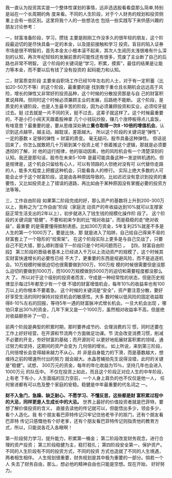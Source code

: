 
我一直认为投资其实是一个整体性谋划的事情，远非选选股看看盘那么简单,特别是站在一个长周期的角
度来看。不同的人生阶段，对于个人财务的规划和投资侧重上会有一些区别。这里将我个人的一些想法也
包括一些实践写下来供感兴趣的朋友讨论参考：

一，财富准备阶段，学习，攒钱
主要是刚刚工作没多久的很年轻的朋友，这个阶段最迫切的是尽快具备一定的本金，以及提前接触和学习
投资。盲目的陷入证券市场是很不明智的，首先本金太小根本滚不起来，其次人生阅历太浅很难有什么深
刻的认知，再次年纪轻轻的发展前景的可能性还有很多，荒废了主业断了自己的后路也非常不明智。
这个阶段的关键词是“学习，积累，摸索”，最佳的结果是让能力等本金，而不要以后有钱了没有投资的
起码能力和认知。

二，财富质变阶段
主要来自职场工作已经10年左右的人士，对于有一定积蓄（比如20-50万不等）的这个阶段，最重要的是
找到敢于重仓且长期机会远远高于风险，增长的弹性又非常好的投资品种，这个时候的分散投资那是与自
己的财富积累说拜拜。但同时这个时候必须兼顾主业的发展，后路绝不能断。
这个阶段，是质变的关键阶段，也是人生最辛苦的阶段，因为必须兼顾投资和实业，必须咬牙挺过去。挺
过去就是一片不同的天，挺不过去，这辈子就这样了。这个时候最重要的，不是小打小闹天天跟着股神拿
几个小钱玩炒股，赚几个涨停板得点儿盒饭，有啥意思？最重要的是，要从思维深处确立**重仓取得一次8
-10倍的增值机会**。认识到这点越早，越主动。越耽误，差距越大。
所以这个阶段的关键词是“弹性”，一定的基数 x 足够的弹性 = 财富的质变。
毫无疑问，股市具备这种弹性。
但话说回来了，你怎么就敢把几十万砸到某个投资上呢？倒着推这个逻辑，那就是必须要透彻的了解，对
他的运行规律，他的驱动因素，他的风险机会有一个清楚深刻的认知。我还是那句话，股市在未来5-10年
是最可能具备这种一发逆转机遇的。但是规律是，这个机会只留给有心人，可以有领路的人但绝对没有可
以代替你走路的人，能多大程度上把握这种机会，只能看各人的修行。
实际上绝大多数的人可能会止步于这个财富阶段，这是由各种原因导致的。比如迟迟没有意识到投资的重
要性，又比如投资走上了错误的道路，再比如由于某种原因没有掌握必要的投资方法等等。

三，工作自由阶段
如果第二阶段完成的好，那么资产的基数将上升到200-300万以上，我称之为“工作自由”阶段（家庭流
动资产的年收益达到10%就可以支撑家庭正常生活支出的2年以上），初步就进入了钱生钱的规模化操作阶
段了。
这个阶段的关键词是“稳健”，不要和初来乍到的比“相对收益”，而是稳稳的走“绝对收益”，最重要
的是需要懂得抵制诱惑。比如300万资金，5年复利25%就差不多是人生的第一个1000万了。要是比快，那
就是进入了陷阱，自己给自己得来不易的财富套上了一个隐形的“绞索架”。
在这个阶段实际上更多是与自己交战了，只要自己不犯大错，那么顺利晋级下一阶段只是个时间问题而已
。
【四，财富自由阶段】
第三阶段的晋级者基本上已经进入千万以上流动资产的规模了，这个时候其实财富快速增长的必要性已经
不大了，更重要的东西是规避风险，而不是追逐机会。10万规模时候很迫切也很需要做到100万，100万规
模的时候很需要但是没那么迫切的要做到1000万，而1000万规模做到5000万的迫切和需要程度都没那么大
了。
所以对于这个级别的投资者而言，守成是一种经常性的状态，但是历史规律显示每过5年都至少有一个很
不错的财富增值机会，每年10%的收益率也有100万以上的你根本不要着急。
这个时候的关键词是“安全”，资产要注意分散，要好好享受生活的同时保持对投资机会的敏感性。大多
数时候以低风险的固定收益取得8-10%左右的回报，等待5年一遇的财富脉冲式增长机会。一旦大机会出现
，哪怕只拿出30%的资金，几年下来又是一个1000万，虽然相对收益率不高，但是绝对收益额弥补了一切
。




前两个阶段是典型的积累时期，那时要养成节约、合理消费的习
惯，同时还要在工作上好好经营，在开源和节流两个方面做足功课。节
流会改变消费习惯，削减不必要的开支，夯好财富的基础；而开源则可
以更好地拓展财富积累的领域，通过努力和坚持，这期间的资产会变为
几何倍的增长。
如上所说，来到第三阶段，几何倍增长会变得越来越力不从心，并
非是自身能力的下滑，而是基数越大，想维持之前的增速所付出的努力
就会越大。水晶苍蝇拍先生说得没错，此时的关键是“稳健”。试想，
300万元的资金，每年的年化收益为15％，坚持几年也会进入1000万元
的队伍中。
不仅在投资上如此，而且这个阶段正对应人生的中年阶段，上有老
下有小，人生面临的压力空前，一个人身上肩负的也不仅仅是他一人，
任何冒进都有可以危及整个家庭的安稳。稳健是中年最重要的代名词之
一。

**财不入急门，急躁、缺乏耐心、不愿学习、不懂反思，这些都是财
富积累过程中的大忌，同样更是人生成长中的大忌。**
世界上最好的价值投资者就是巴菲特，要想了解价值投资的含义，
直接去读他的传记就可以，但能悟出多少，领会多少，看个人造化。我
有个朋友看巴菲特传记只牢记住他老爷子的抠门，还有个朋友看巴菲特
传记只感慨他有个好老爹，还有个朋友看巴菲特传记则指责他的教育方
式，所以，只能说各花入各眼啊！

第一阶段努力学习，提升能力，积累第一桶金；
第二阶段改变财务观念，进行合理的资产投资；
第三阶段稳健为主，稳打稳扎；
第四阶段安全第一，保护资产。
不同的人生阶段有不同的投资方式，不同的投资
方式也造就了不同的人生境遇，两者相生相伴。
人生规划很重要，财务规划是其中极为重要的一部分。倘若一个人
失去了财务自由，那么，想必他的精神自由也只能是空想。现在开始，
好好努力。

